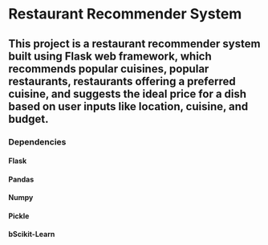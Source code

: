 # Restaurant Recommender System
## This project is a restaurant recommender system built using Flask web framework, which recommends popular cuisines, popular restaurants, restaurants offering a preferred cuisine, and suggests the ideal price for a dish based on user inputs like location, cuisine, and budget.

### Dependencies
#### Flask
#### Pandas
#### Numpy
#### Pickle
#### bScikit-Learn
